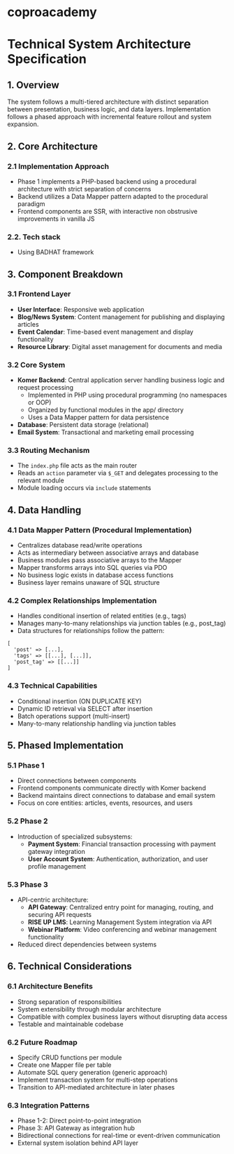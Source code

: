 # coproacademy

# Technical System Architecture Specification

## 1. Overview

The system follows a multi-tiered architecture with distinct separation between presentation, business logic, and data layers. Implementation follows a phased approach with incremental feature rollout and system expansion.

## 2. Core Architecture

### 2.1 Implementation Approach
- Phase 1 implements a PHP-based backend using a procedural architecture with strict separation of concerns
- Backend utilizes a Data Mapper pattern adapted to the procedural paradigm
- Frontend components are SSR, with interactive non obstrusive improvements in vanilla JS

### 2.2. Tech stack
- Using BADHAT framework

## 3. Component Breakdown

### 3.1 Frontend Layer
- **User Interface**: Responsive web application
- **Blog/News System**: Content management for publishing and displaying articles
- **Event Calendar**: Time-based event management and display functionality
- **Resource Library**: Digital asset management for documents and media

### 3.2 Core System
- **Komer Backend**: Central application server handling business logic and request processing
  - Implemented in PHP using procedural programming (no namespaces or OOP)
  - Organized by functional modules in the app/ directory
  - Uses a Data Mapper pattern for data persistence
- **Database**: Persistent data storage (relational)
- **Email System**: Transactional and marketing email processing

### 3.3 Routing Mechanism
- The `index.php` file acts as the main router
- Reads an `action` parameter via `$_GET` and delegates processing to the relevant module
- Module loading occurs via `include` statements

## 4. Data Handling

### 4.1 Data Mapper Pattern (Procedural Implementation)
- Centralizes database read/write operations
- Acts as intermediary between associative arrays and database
- Business modules pass associative arrays to the Mapper
- Mapper transforms arrays into SQL queries via PDO
- No business logic exists in database access functions
- Business layer remains unaware of SQL structure

### 4.2 Complex Relationships Implementation
- Handles conditional insertion of related entities (e.g., tags)
- Manages many-to-many relationships via junction tables (e.g., post_tag)
- Data structures for relationships follow the pattern:
```
[
  'post' => [...],
  'tags' => [[...], [...]],
  'post_tag' => [[...]]
]
```

### 4.3 Technical Capabilities
- Conditional insertion (ON DUPLICATE KEY)
- Dynamic ID retrieval via SELECT after insertion
- Batch operations support (multi-insert)
- Many-to-many relationship handling via junction tables

## 5. Phased Implementation

### 5.1 Phase 1
- Direct connections between components
- Frontend components communicate directly with Komer backend
- Backend maintains direct connections to database and email system
- Focus on core entities: articles, events, resources, and users

### 5.2 Phase 2
- Introduction of specialized subsystems:
  - **Payment System**: Financial transaction processing with payment gateway integration
  - **User Account System**: Authentication, authorization, and user profile management

### 5.3 Phase 3
- API-centric architecture:
  - **API Gateway**: Centralized entry point for managing, routing, and securing API requests
  - **RISE UP LMS**: Learning Management System integration via API
  - **Webinar Platform**: Video conferencing and webinar management functionality
- Reduced direct dependencies between systems

## 6. Technical Considerations

### 6.1 Architecture Benefits
- Strong separation of responsibilities
- System extensibility through modular architecture
- Compatible with complex business layers without disrupting data access
- Testable and maintainable codebase

### 6.2 Future Roadmap
- Specify CRUD functions per module
- Create one Mapper file per table
- Automate SQL query generation (generic approach)
- Implement transaction system for multi-step operations
- Transition to API-mediated architecture in later phases

### 6.3 Integration Patterns
- Phase 1-2: Direct point-to-point integration
- Phase 3: API Gateway as integration hub
- Bidirectional connections for real-time or event-driven communication
- External system isolation behind API layer
